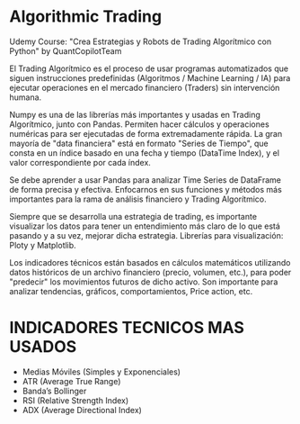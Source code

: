 # Algorithmic Trading

Udemy Course: "Crea Estrategias y Robots de Trading Algorítmico con Python" by QuantCopilotTeam


El Trading Algorítmico es el proceso de usar programas automatizados que siguen instrucciones predefinidas (Algoritmos / Machine Learning / IA) para ejecutar operaciones en el mercado financiero (Traders) sin intervención humana.

Numpy es una de las librerías más importantes y usadas en Trading Algorítmico, junto con Pandas.
Permiten hacer cálculos y operaciones numéricas para ser ejecutadas de forma extremadamente rápida.
La gran mayoría de "data financiera" está en formato "Series de Tiempo", que consta en un índice basado en una fecha y tiempo (DataTime Index), y el valor correspondiente por cada índex.


Se debe aprender a usar Pandas para analizar Time Series de DataFrame de forma precisa y efectiva.
Enfocarnos en sus funciones y métodos más importantes para la rama de análisis financiero y Trading Algorítmico.


Siempre que se desarrolla una estrategia de trading, es importante visualizar los datos para tener un entendimiento más claro de lo que está pasando y a su vez, mejorar dicha estrategia. Librerías para visualización: Ploty y Matplotlib.

Los indicadores técnicos están basados en cálculos matemáticos utilizando datos históricos de un archivo financiero (precio, volumen, etc.), para poder "predecir" los movimientos futuros de dicho activo. Son importante para analizar tendencias, gráficos, comportamientos, Price action, etc.

# INDICADORES TECNICOS MAS USADOS
- Medias Móviles (Simples y Exponenciales)
- ATR (Average True Range)
- Banda’s Bollinger
- RSI (Relative Strength Index)
- ADX (Average Directional Index)

